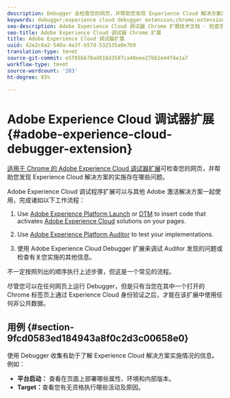 ```yaml
---
description: Debugger 会检查您的网页，并帮助您发现 Experience Cloud 解决方案的实施存在哪些问题
keywords: debugger;experience cloud debugger extension;chrome;extension
seo-description: Adobe Experience Cloud 调试器 Chrome 扩展技术文档 - 检查您的网页，并了解您的 Experience Cloud 解决方案实施中存在的问题
seo-title: Adobe Experience Cloud 调试器 Chrome 扩展
title: Adobe Experience Cloud 调试器扩展
uuid: 42e2c8a2-548a-4a3f-b57d-532535a0e7b9
translation-type: tm+mt
source-git-commit: e5f85bb78ad818d3507ca48eee27bb1e44f4e1a7
workflow-type: tm+mt
source-wordcount: '283'
ht-degree: 85%

---
```



# Adobe Experience Cloud 调试器扩展{#adobe-experience-cloud-debugger-extension}

[适用于 Chrome 的 Adobe Experience Cloud 调试器扩展](https://chrome.google.com/webstore/detail/adobe-experience-cloud-de/ocdmogmohccmeicdhlhhgepeaijenapj)可检查您的网页，并帮助您发现 Experience Cloud 解决方案的实施存在哪些问题。

Adobe Experience Cloud 调试程序扩展可以与其他 Adobe 激活解决方案一起使用，完成诸如以下工作流程：

1. Use [Adobe Experience Platform Launch](https://docs.adobe.com/content/help/zh-Hans/launch/using/overview.translate.html) or [DTM](https://docs.adobe.com/content/help/zh-Hans/dtm/using/dtm-home.translate.html) to insert code that activates [Adobe Experience Cloud](https://docs.adobe.com/content/help/zh-Hans/experience-cloud/user-guides/home.html) solutions on your pages.

1. Use [Adobe Experience Platform Auditor](https://docs.adobe.com/content/help/en/auditor/using/overview.html) to test your implementations.
1. 使用 Adobe Experience Cloud Debugger 扩展来调试 Auditor 发现的问题或检查有关您实施的其他信息。

不一定按照列出的顺序执行上述步骤，但这是一个常见的流程。

尽管您可以在任何网页上运行 Debugger，但是只有当您在其中一个打开的 Chrome 标签页上通过 Experience Cloud 身份验证之后，才能在该扩展中使用任何非公共数据。

## 用例 {#section-9fcd0583ed184943a8f0c2d3c00658e0}

使用 Debugger 收集有助于了解 Experience Cloud 解决方案实施情况的信息。例如：

* **平台启动：** 查看在页面上部署哪些属性、环境和内部版本。
* **Target：**&#x200B;查看您有无资格执行哪些活动及原因。

